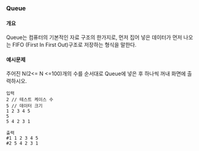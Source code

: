 ### Queue

#### 개요
Queue는 컴퓨터의 기본적인 자료 구조의 한가지로, 먼저 집어 넣은 데이터가 먼저 나오는 FIFO (First In First Out)구조로 저장하는 형식을 말한다.

#### 예시문제
주어진 N(2<= N <=100)개의 수를 순서대로 Queue에 넣은 후 하나씩 꺼내 화면에 출력하시오.

```
입력
2 // 테스트 케이스 수
5 // 데이터 크기
1 2 3 4 5
5
5 4 2 3 1
```
```
출력
#1 1 2 3 4 5
#2 5 4 2 3 1
```